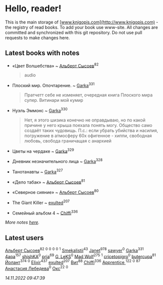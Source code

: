 # Hello, reader!
This is the main storage of [www.knigopis.com](http://www.knigopis.com) - the registry of read books.
To add your book use www-site. All changes are committed and synchronized with this git repository.
Do not use pull requests to make changes here.


## Latest books with notes
* «Цвет Волшебства» ~ [Альберт Сысоев](users/474/47446642-vkontakte)<sup>82</sup>
    > audio

* Плоский мир. Опочтарение. ~ [Garka](users/115/115753719718250012620-google)<sup>331</sup>
    > Пратчетт себе не изменяет, очередная книга Плоского мира супер. Витинари мой кумир

* Нуэль Эммонс ~ [Garka](users/115/115753719718250012620-google)<sup>330</sup>
    > Нет, я этого шизика конечно не оправдываю, но по какой причине у него крыша поехала понять могу. Общество само создаёт таких чудовищь. П.с.: если убрать убийства и насилия, погружение в атмосферу 60х офигенное - хиппи, свободная любовь, свобода граничащая с анархией

* Цветы на чердаке ~ [Garka](users/115/115753719718250012620-google)<sup>329</sup>

* Дневник незначительного лица ~ [Garka](users/115/115753719718250012620-google)<sup>328</sup>

* Танотанавты ~ [Garka](users/115/115753719718250012620-google)<sup>327</sup>

* «Дело табак» ~ [Альберт Сысоев](users/474/47446642-vkontakte)<sup>81</sup>

* «Северное сияние» ~ [Альберт Сысоев](users/474/47446642-vkontakte)<sup>80</sup>

* The Giant Killer ~ [exulted](users/100/100599204551896265722-google)<sup>207</sup>

* Семейный альбом 4 ~ [Chiffi](users/105/105831994080785626680-google)<sup>336</sup>


_More notes [here](latest_books_with_notes.md)._


## Latest users
[Альберт Сысоев](users/474/47446642-vkontakte)<sup>82</sup> 
[](users/115/115339911132983129941-google)<sup>0</sup> 
[](users/107/107887484373704297776-google)<sup>0</sup> 
[](users/107/107967543883596923419-google)<sup>0</sup> 
[](users/109/109363607816033953885-google)<sup>0</sup> 
[](users/114/114112027514930339791-google)<sup>1</sup> 
[Smekalistii](users/864/86487125-vkontakte)<sup>43</sup> 
[Janet](users/108/108113656204404967440-google)<sup>978</sup> 
[sawyer](users/117/117035910904503216203-google)<sup>0</sup> 
[Garka](users/115/115753719718250012620-google)<sup>331</sup> 
[4apa](users/117/117392596378069249667-google)<sup>157</sup> 
[shishKA](users/100/100388448555259282555-google)<sup>0</sup> 
[pria](users/128/128917939-vkontakte)<sup>69</sup> 
[G_LeKS](users/106/106739562335093016041-google)<sup>0</sup> 
[Mad Wolf](users/947/94738840-vkontakte)<sup>275</sup> 
[](users/114/114908731072426313764-google)<sup>1</sup> 
[cricetopigro](users/189/189877867-vkontakte)<sup>0</sup> 
[butercupa](users/193/193697993-vkontakte)<sup>81</sup> 
[Йолант](users/104/104690883692185089260-google)<sup>374</sup> 
[](users/108/108681363726410562880-google)<sup>0</sup> 
[Elixir](users/115/115826717712507836033-google)<sup>437</sup> 
[exulted](users/100/100599204551896265722-google)<sup>207</sup> 
[Вит](users/300/300273923-vkontakte)<sup>88</sup> 
[Chiffi](users/105/105831994080785626680-google)<sup>336</sup> 
[Apprentice ](users/528/52821952-vkontakte)<sup>122</sup> 
[](users/147/1470945916-yandex)<sup>0</sup> 
[](users/153/1537586159620888-facebook)<sup>87</sup> 
[Анастасия  Лебедева](users/100/100263890971268160725-google)<sup>0</sup> 
[Окс](users/102/102536471289425216982-google)<sup>22</sup> 
[](users/102/102375178059323955131-google)<sup>0</sup> 


_14.11.2022 09:47:39_
